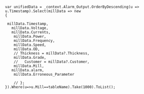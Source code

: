     var unifiedData = _context.Alarm_Output.OrderByDescending(u => u.Timestamp).Select(millData => new
    {
        
     millData.Timestamp,
       millData.Voltage,
       millData.Currents,
        millData.Power,
        millData.Frequency,
        millData.Speed,
        millData.OD,
        // Thickness = millData?.Thickness,
        millData.Grade,
        //   Customer = millData?.Customer,
        millData.Mill,
       millData.alarm,
        millData.Erroneous_Parameter

        // };
    }).Where(u=>u.Mill==tableName).Take(1000).ToList();
